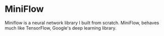 # MiniFlow

Miniflow is a neural network library I built from scratch. MiniFlow, behaves much like TensorFlow, Google's deep learning library.
